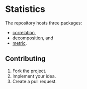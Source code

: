 # Statistics

The repository hosts three packages:

* [correlation](correlation),
* [decomposition](decomposition), and
* [metric](metric).

## Contributing

1. Fork the project.
2. Implement your idea.
3. Create a pull request.
